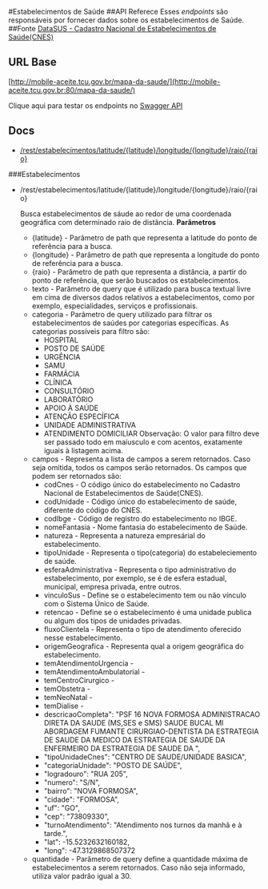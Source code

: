 #Estabelecimentos de Saúde
##API Referece
Esses *endpoints* são responsáveis por fornecer dados sobre os estabelecimentos de Saúde.
##Fonte
[DataSUS - Cadastro Nacional de Estabelecimentos de Saúde(CNES)](http://cnes.datasus.gov.br/)

## URL Base 
[http://mobile-aceite.tcu.gov.br/mapa-da-saude/](http://mobile-aceite.tcu.gov.br:80/mapa-da-saude/)

Clique aqui para testar os endpoints no [Swagger API](http://mobile-aceite.tcu.gov.br/appCivicoRS/swagger/index.html?url=/mapa-da-saude/v2/api-docs) 

## Docs
* [/rest/estabelecimentos/latitude/{latitude}/longitude/{longitude}/raio/{raio}](#Estabelecimentos)





###Estabelecimentos
* /rest/estabelecimentos/latitude/{latitude}/longitude/{longitude}/raio/{raio}

    Busca estabelecimentos de sáude ao redor de uma coordenada geográfica com determinado raio de distância.
    **Parâmetros**
  * {latitude} - Parâmetro de path que representa a latitude do ponto de referência para a busca.
  * {longitude} - Parâmetro de path que representa a longitude do ponto de referência para a busca.
  * {raio} - Parâmetro de path que representa a distância, a partir do ponto de referência, que serão buscados os estabelecimentos.
  * texto - Parâmetro de query que é utilizado para busca textual livre em cima de diversos dados relativos a estabelecimentos, como por exemplo, especialidades, serviços e profissionais.
  * categoria - Parâmetro de query utilizado para filtrar os estabelecimentos de saúdes por categorias específicas. As categorias possíveis para filtro são:
      * HOSPITAL 
      * POSTO DE SAÚDE 
      * URGÊNCIA 
      * SAMU 
      * FARMÁCIA 
      * CLÍNICA  
      * CONSULTÓRIO 
      * LABORATÓRIO 
      * APOIO À SAÚDE 
      * ATENÇÃO ESPECÍFICA 
      * UNIDADE ADMINISTRATIVA 
      * ATENDIMENTO DOMICILIAR 
    Observação: O valor para filtro deve ser passado todo em maíusculo e com acentos, exatamente iguais à listagem acima.
  * campos - Representa a lista de campos a serem retornados. Caso seja omitida, todos os campos serão retornados. Os campos que podem ser retornados são: 
      * codCnes - O código único do estabelecimento no Cadastro Nacional de Estabelecimentos de Saúde(CNES).
      * codUnidade - Código único do estabelecimento de saúde, diferente do código do CNES.
      * codIbge -  Código de registro do estabelecimento no IBGE.
      * nomeFantasia -  Nome fantasia do estabelecimento de Saúde.
      * natureza - Representa a natureza empresárial do estabelecimento.
      * tipoUnidade - Representa o tipo(categoria) do estabeleciemento de saúde.
      * esferaAdministrativa - Representa o tipo administrativo do estabelecimento, por exemplo, se é de esfera estadual, municipal, empresa privada, entre outros.
      * vinculoSus - Define se o estabelecimento tem ou não vínculo com o Sistema Único de Saúde.
      * retencao - Define se o estabelecimento é uma unidade publica ou algum dos tipos de unidades privadas.
      * fluxoClientela - Representa o tipo de atendimento oferecido nesse estabelecimento.
      * origemGeografica - Representa qual a origem geográfica do estabelecimento.
      * temAtendimentoUrgencia - 
      * temAtendimentoAmbulatorial - 
      * temCentroCirurgico - 
      * temObstetra - 
      * temNeoNatal - 
      * temDialise - 
      * descricaoCompleta": "PSF 16 NOVA FORMOSA  ADMINISTRACAO DIRETA DA SAUDE (MS,SES e SMS)      SAUDE BUCAL MI ABORDAGEM  FUMANTE   CIRURGIAO-DENTISTA DA ESTRATEGIA DE SAUDE DA  MEDICO DA ESTRATEGIA DE SAUDE DA  ENFERMEIRO DA ESTRATEGIA DE SAUDE DA  ",
      * "tipoUnidadeCnes": "CENTRO DE SAUDE/UNIDADE BASICA",
      * "categoriaUnidade": "POSTO DE SAÚDE",
      * "logradouro": "RUA 205",
      * "numero": "S/N",
      * "bairro": "NOVA FORMOSA",
      * "cidade": "FORMOSA",
      * "uf": "GO",
      * "cep": "73809330",
      * "turnoAtendimento": "Atendimento nos turnos da manhã e à tarde.",
      * "lat": -15.5232632160182,
      * "long": -47.3129868507372
  * quantidade - Parâmetro de query define a quantidade máxima de estabelecimentos a serem retornados. Caso não seja informado, utiliza valor padrão igual a 30.


